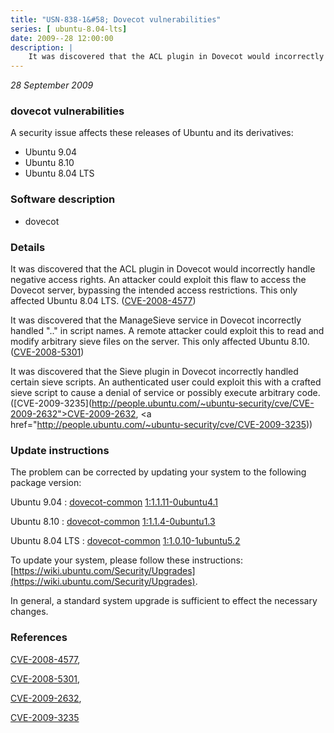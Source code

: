 ```yaml
---
title: "USN-838-1&#58; Dovecot vulnerabilities"
series: [ ubuntu-8.04-lts]
date: 2009--28 12:00:00
description: |
    It was discovered that the ACL plugin in Dovecot would incorrectly handle negative access rights. An attacker could exploit this flaw to access the Dovecot server, bypassing the intended access restrictions. This only affected Ubuntu 8.04 LTS. ([CVE-2008-4577](http://people.ubuntu.com/~ubuntu-security/cve/CVE-2008-4577))
--- 
```

 
 

*28 September 2009*

### dovecot vulnerabilities

A security issue affects these releases of Ubuntu and its derivatives:

* Ubuntu 9.04
* Ubuntu 8.10
* Ubuntu 8.04 LTS

### Software description

* dovecot 

### Details

It was discovered that the ACL plugin in Dovecot would incorrectly handle negative access rights. An attacker could exploit this flaw to access the Dovecot server, bypassing the intended access restrictions. This only affected Ubuntu 8.04 LTS. ([CVE-2008-4577](http://people.ubuntu.com/~ubuntu-security/cve/CVE-2008-4577))

It was discovered that the ManageSieve service in Dovecot incorrectly handled &quot;..&quot; in script names. A remote attacker could exploit this to read and modify arbitrary sieve files on the server. This only affected Ubuntu 8.10. ([CVE-2008-5301](http://people.ubuntu.com/~ubuntu-security/cve/CVE-2008-5301))

It was discovered that the Sieve plugin in Dovecot incorrectly handled certain sieve scripts. An authenticated user could exploit this with a crafted sieve script to cause a denial of service or possibly execute arbitrary code. ([CVE-2009-3235](http://people.ubuntu.com/~ubuntu-security/cve/CVE-2009-2632">CVE-2009-2632</a>, <a href="http://people.ubuntu.com/~ubuntu-security/cve/CVE-2009-3235)) 

### Update instructions

The problem can be corrected by updating your system to the following package version:

Ubuntu 9.04
 : [dovecot-common](https://launchpad.net/ubuntu/+source/dovecot) <span> [1:1.1.11-0ubuntu4.1](https://launchpad.net/ubuntu/+source/dovecot/1:1.1.11-0ubuntu4.1) </span> 

Ubuntu 8.10
 : [dovecot-common](https://launchpad.net/ubuntu/+source/dovecot) <span> [1:1.1.4-0ubuntu1.3](https://launchpad.net/ubuntu/+source/dovecot/1:1.1.4-0ubuntu1.3) </span> 

Ubuntu 8.04 LTS
 : [dovecot-common](https://launchpad.net/ubuntu/+source/dovecot) <span> [1:1.0.10-1ubuntu5.2](https://launchpad.net/ubuntu/+source/dovecot/1:1.0.10-1ubuntu5.2) </span> 

To update your system, please follow these instructions: [https://wiki.ubuntu.com/Security/Upgrades](https://wiki.ubuntu.com/Security/Upgrades).

In general, a standard system upgrade is sufficient to effect the necessary changes. 

### References

 
 [CVE-2008-4577](http://people.ubuntu.com/~ubuntu-security/cve/CVE-2008-4577), 

 [CVE-2008-5301](http://people.ubuntu.com/~ubuntu-security/cve/CVE-2008-5301), 

 [CVE-2009-2632](http://people.ubuntu.com/~ubuntu-security/cve/CVE-2009-2632), 

 [CVE-2009-3235](http://people.ubuntu.com/~ubuntu-security/cve/CVE-2009-3235)
 

